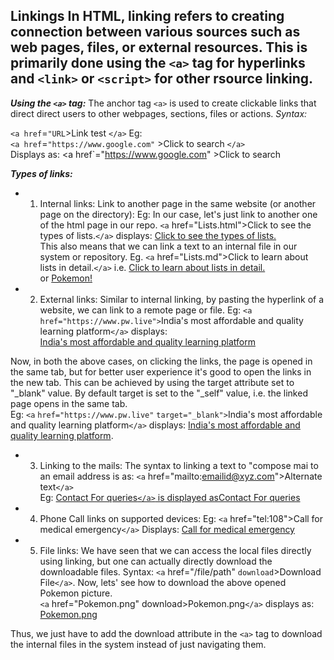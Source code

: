 **Linkings**
In HTML, linking refers to creating connection between various sources such as web pages, files, or external resources.
This is primarily done using the `<a>` tag for hyperlinks and `<link>` or `<script>` for other rsource linking.
---
***Using the `<a>` tag:***
The anchor tag `<a>` is used to create clickable links that direct direct users to other webpages, sections, files or actions.
*Syntax:*  

`<a href`=`"URL`>Link test `</a>`
Eg:  
`<a href`=`"https://www.google.com"` >Click to search `</a>`  
Displays as:  <a href`="https://www.google.com" >Click to search </a>

***Types of links:***  
- 1. Internal links: Link to another page in the same website (or another page on the directory):
Eg: In our case, let's just link to another one of the html page in our repo.
`<a` href="Lists.html">Click to see the types of lists.`</a>` displays:  [Click to see the types of lists.](Lists.html)  
This also means that we can link a text to an internal file in our system or repository.
Eg. `<a` href="Lists.md">Click to learn about lists in detail.`</a>` i.e. <a href="Lists.md">Click to learn about lists in detail.</a>  
or <a href="Pokemon.png">Pokemon!</a>  

- 2. External links: Similar to internal linking, by pasting the hyperlink of a website, we can link to a remote page or file. Eg: `<a` `href="https://www.pw.live">`India's most affordable and quality learning platform`</a>` displays:  
<a href="https://www.pw.live">India's most affordable and quality learning platform</a>

Now, in both the above cases, on clicking the links, the page is opened in the same tab, but for better user experience it's good to open the links in the new tab. This can be achieved by using the target attribute set to "_blank" value. By default target is set to the "_self" value, i.e. the linked page opens in the same tab.  
Eg: `<a` `href="https://www.pw.live"` `target="_blank">`India's most affordable and quality learning platform`</a>` displays: <a href="https://www.pw.live" target="_blank">India's most affordable and quality learning platform</a>.

- 3. Linking to the mails: The syntax to linking a text to "compose mai to an email address is as: `<a` href="mailto:emailid@xyz.com">Alternate text`</a>`  
Eg: <a href="mailto:orgjee@iitk.ac.in">Contact For queries`</a>` is displayed as<a href="mailto:orgjee@iitk.ac.in">Contact For queries</a>  

- 4. Phone Call links on supported devices: Eg: `<a` href="tel:108">Call for medical emergency`</a>` Displays:  <a href="tel:108">Call for medical emergency</a>

- 5. File links: We have seen that we can access the local files directly using linking, but one can actually directly download the downloadable files. Syntax: `<a` href="/file/path" `download`>Download File`</a>`. Now, lets' see how to download the above opened Pokemon picture.  
`<a` href="Pokemon.png" download>Pokemon.png`</a>` displays as:  
<a href="Pokemon.png" download>Pokemon.png</a>  

Thus, we just have to add the download attribute in the `<a>` tag to download the internal files in the system instead of just navigating them.



